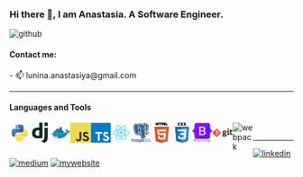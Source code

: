 <h3>Hi there 👋, I am Anastasia. A Software Engineer.</h3>
<img src='https://user-images.githubusercontent.com/94207798/165857430-8c374d84-e56a-4a89-9966-edb03cb62c6a.png' alt='github' height='80'>  
<h4>Contact me:</h4> 
- 📫 lunina.anastasiya@gmail.com 
<br>
<hr>
<h4>Languages and Tools</h4>
<img align="left" width="36px" alt="python" src="https://github.com/devicons/devicon/blob/master/icons/python/python-original.svg">
<img align="left" width="36px" alt="django" src="https://github.com/devicons/devicon/blob/master/icons/django/django-plain.svg">
<img align="left" width="36px" alt="docker" src="https://github.com/devicons/devicon/blob/master/icons/docker/docker-original.svg">
<img align="left" width="36px" alt="JS" src="https://raw.githubusercontent.com/github/explore/80688e429a7d4ef2fca1e82350fe8e3517d3494d/topics/javascript/javascript.png">
<img align="left" width="36px" alt="TS" src="https://raw.githubusercontent.com/devicons/devicon/master/icons/typescript/typescript-original.svg">
<img align="left" width="36px" alt="reactJS" src="https://raw.githubusercontent.com/github/explore/80688e429a7d4ef2fca1e82350fe8e3517d3494d/topics/react/react.png">
<img align="left" width="36px" alt="postgresql" src="https://github.com/devicons/devicon/blob/master/icons/postgresql/postgresql-original-wordmark.svg">
<img align="left" width="36px" alt="HTML" src="https://raw.githubusercontent.com/github/explore/80688e429a7d4ef2fca1e82350fe8e3517d3494d/topics/html/html.png">
<img align="left" width="36px" alt="CSS3" src="https://raw.githubusercontent.com/devicons/devicon/master/icons/css3/css3-original-wordmark.svg">
<img align="left" width="36px" alt="bootstrap" src="https://github.com/devicons/devicon/blob/master/icons/bootstrap/bootstrap-original-wordmark.svg">
<img align="left" width="36px" alt="git" src="https://raw.githubusercontent.com/github/explore/80688e429a7d4ef2fca1e82350fe8e3517d3494d/topics/git/git.png">
<img align="left" width="36px" alt="webpack" src="https://raw.githubusercontent.com/webpack/media/master/logo/icon.png">
<br/>
<hr>
<a href="https://www.linkedin.com/in/anastasia-lunina/" target="_blank"><img src='https://img.shields.io/badge/LinkedIn-0077B5?style=for-the-badge&logo=linkedin&logoColor=white' alt='linkedin' target="_blank"></a> 
<a href="https://medium.com/@lunina.anastasiya" target="_blank"><img src='https://img.shields.io/badge/Medium-12100E?style=for-the-badge&logo=medium&logoColor=white' alt='medium' target="_blank"></a>
<a href="https://anastasia-codes.netlify.app/" target="_blank"><img src='https://badgen.net/badge/my/portfolio/pink' alt='mywebsite' target="_blank" height="27px"></a>

